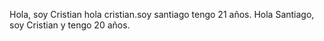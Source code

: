 Hola, soy Cristian
hola cristian.soy santiago tengo 21 años. 
Hola Santiago, soy Cristian y tengo 20 años.